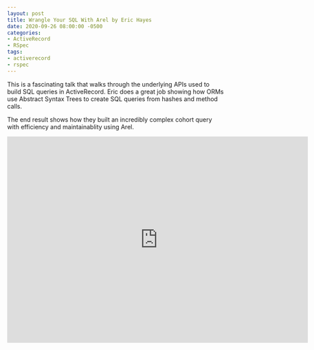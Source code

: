 ```yaml
---
layout: post
title: Wrangle Your SQL With Arel by Eric Hayes
date: 2020-09-26 08:00:00 -0500
categories:
- ActiveRecord
- RSpec
tags:
- activerecord
- rspec
---
```


This is a fascinating talk that walks through the underlying APIs used to build SQL queries in ActiveRecord. Eric does a great job showing how ORMs use Abstract Syntax Trees to create SQL queries from hashes and method calls.

The end result shows how they built an incredibly complex cohort query with efficiency and maintainablity using Arel.

<div class="embed-container">
  <iframe
      src="https://www.youtube.com/embed/8pQGzsDzYEo"
      width="700"
      height="480"
      frameborder="0"
      allowfullscreen="true">
  </iframe>
</div>